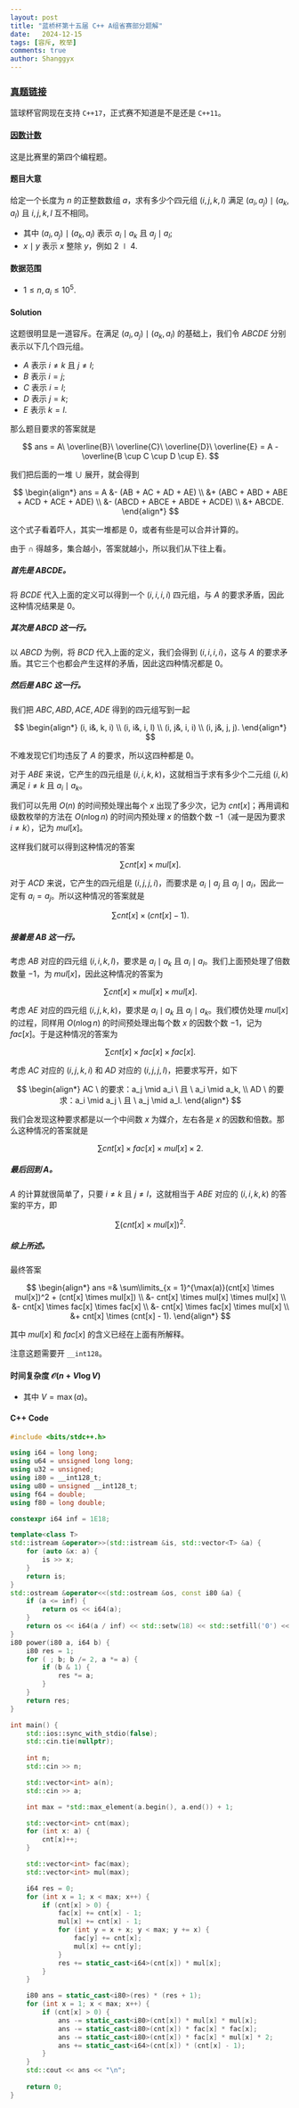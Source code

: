 ```yaml
---
layout: post
title: "蓝桥杯第十五届 C++ A组省赛部分题解"
date:   2024-12-15
tags: [容斥, 枚举]
comments: true
author: Shanggyx
---
```


### [真题链接](https://www.lanqiao.cn/paper/)

篮球杯官网现在支持 `C++17`，正式赛不知道是不是还是 `C++11`。

#### [因数计数](https://www.lanqiao.cn/problems/19706/learning/) 

这是比赛里的第四个编程题。

#### 题目大意

给定一个长度为 $n$ 的正整数数组 $a$，求有多少个四元组 $(i, j, k, l)$ 满足 $(a_i, a_j) \mid (a_k, a_l)$ 且 $i, j, k, l$ 互不相同。

- 其中 $(a_i, a_j) \mid (a_k, a_l)$ 表示 $a_i \mid a_k$ 且 $a_j \mid a_l$;
- $x \mid y$ 表示 $x$ 整除 $y$，例如 $2 \mid 4$.

#### 数据范围

- $1 \leq n, a_i \leq 10^5$.

#### Solution

这题很明显是一道容斥。在满足 $(a_i, a_j) \mid (a_k, a_l)$ 的基础上，我们令 $ABCDE$ 分别表示以下几个四元组。

- $A$ 表示 $i \neq k$ 且 $j \neq l$;
- $B$ 表示 $i = j$;
- $C$ 表示 $i = l$;
- $D$ 表示 $j = k$;
- $E$ 表示 $k = l$.

那么题目要求的答案就是 

$$
ans = A\ \overline{B}\ \overline{C}\ \overline{D}\ \overline{E} = A - \overline{B \cup C \cup D \cup E}.
$$

我们把后面的一堆 $\cup$ 展开，就会得到

$$
\begin{align*}
ans = A &- (AB + AC + AD + AE) \\
&+ (ABC + ABD + ABE + ACD + ACE + ADE) \\
&- (ABCD + ABCE + ABDE + ACDE) \\
&+ ABCDE.
\end{align*}
$$

这个式子看着吓人，其实一堆都是 $0$，或者有些是可以合并计算的。

由于 $\cap$ 得越多，集合越小，答案就越小，所以我们从下往上看。

##### 首先是 $ABCDE$。

将 $BCDE$ 代入上面的定义可以得到一个 $(i, i, i, i)$ 四元组，与 $A$ 的要求矛盾，因此这种情况结果是 $0$。

##### 其次是 $ABCD$ 这一行。

以 $ABCD$ 为例，将 $BCD$ 代入上面的定义，我们会得到 $(i,i,i,i)$，这与 $A$ 的要求矛盾。其它三个也都会产生这样的矛盾，因此这四种情况都是 $0$。

##### 然后是 $ABC$ 这一行。

我们把 $ABC,ABD,ACE,ADE$ 得到的四元组写到一起

$$
\begin{align*}
(i, i&, k, i) \\
(i, i&, i, l) \\
(i, j&, i, i) \\
(i, j&, j, j).
\end{align*}
$$

不难发现它们均违反了 $A$ 的要求，所以这四种都是 $0$。

对于 $ABE$ 来说，它产生的四元组是 $(i,i,k,k)$，这就相当于求有多少个二元组 $(i,k)$ 满足 $i \neq k$ 且 $a_i \mid a_k$。

我们可以先用 $O(n)$ 的时间预处理出每个 $x$ 出现了多少次，记为 $cnt[x]$；再用调和级数枚举的方法在 $O(n\log n)$ 的时间内预处理 $x$ 的倍数个数 $-1$（减一是因为要求 $i \neq k$），记为 $mul[x]$。

这样我们就可以得到这种情况的答案 

$$
\sum\limits cnt[x] \times mul[x].
$$

对于 $ACD$ 来说，它产生的四元组是 $(i,j,j,i)$，而要求是 $a_i \mid a_j$ 且 $a_j \mid a_i$，因此一定有 $a_i = a_j$。所以这种情况的答案就是 

$$
\sum\limits cnt[x] \times (cnt[x] - 1).
$$

##### 接着是 $AB$ 这一行。

考虑 $AB$ 对应的四元组 $(i,i,k,l)$，要求是 $a_i \mid a_k$ 且 $a_i \mid a_l$。我们上面预处理了倍数数量 $-1$，为 $mul[x]$，因此这种情况的答案为 

$$
\sum\limits cnt[x] \times mul[x] \times mul[x].
$$

考虑 $AE$ 对应的四元组 $(i,j,k,k)$，要求是 $a_i \mid a_k$ 且 $a_j \mid a_k$。我们模仿处理 $mul[x]$ 的过程，同样用 $O(n\log n)$ 的时间预处理出每个数 $x$ 的因数个数 $-1$，记为 $fac[x]$。于是这种情况的答案为

$$
\sum\limits cnt[x] \times fac[x] \times fac[x].
$$

考虑 $AC$ 对应的 $(i,j,k,i)$ 和 $AD$ 对应的 $(i,j,j,l)$，把要求写开，如下

$$
\begin{align*}
AC \ 的要求：a_j \mid a_i \ 且 \ a_i \mid a_k, \\
AD \ 的要求：a_i \mid a_j \ 且 \ a_j \mid a_l.
\end{align*}
$$ 

我们会发现这种要求都是以一个中间数 $x$ 为媒介，左右各是 $x$ 的因数和倍数。那么这种情况的答案就是

$$
\sum\limits cnt[x] \times fac[x] \times mul[x] \times 2.
$$

##### 最后回到 $A$。

$A$ 的计算就很简单了，只要 $i \neq k$ 且 $j \neq l$，这就相当于 $ABE$ 对应的 $(i,i,k,k)$ 的答案的平方，即

$$
\sum\limits (cnt[x] \times mul[x])^2.
$$

##### 综上所述。

最终答案

$$
\begin{align*}
ans =& \sum\limits_{x = 1}^{\max(a)}(cnt[x] \times mul[x])^2 + (cnt[x] \times mul[x]) \\
&- cnt[x] \times mul[x] \times mul[x] \\
&- cnt[x] \times fac[x] \times fac[x] \\
&- cnt[x] \times fac[x] \times mul[x] \\
&+ cnt[x] \times (cnt[x] - 1).
\end{align*}
$$

其中 $mul[x]$ 和 $fac[x]$ 的含义已经在上面有所解释。

注意这题需要开 `__int128`。

#### 时间复杂度 $\mathcal{O}(n + V\log V)$

- 其中 $V = \max(a)$。

#### C++ Code

```cpp
#include <bits/stdc++.h>

using i64 = long long;
using u64 = unsigned long long;
using u32 = unsigned;
using i80 = __int128_t;
using u80 = unsigned __int128_t;
using f64 = double;
using f80 = long double;

constexpr i64 inf = 1E18;

template<class T>
std::istream &operator>>(std::istream &is, std::vector<T> &a) {
    for (auto &x: a) {
        is >> x;
    }
    return is;
}
std::ostream &operator<<(std::ostream &os, const i80 &a) {
    if (a <= inf) {
        return os << i64(a);
    }
    return os << i64(a / inf) << std::setw(18) << std::setfill('0') << i64(a % inf);
}
i80 power(i80 a, i64 b) {
    i80 res = 1;
    for ( ; b; b /= 2, a *= a) {
        if (b & 1) {
            res *= a;
        }
    }
    return res;
}

int main() {
    std::ios::sync_with_stdio(false);
    std::cin.tie(nullptr);
    
    int n;
    std::cin >> n;

    std::vector<int> a(n);
    std::cin >> a;

    int max = *std::max_element(a.begin(), a.end()) + 1;

    std::vector<int> cnt(max);
    for (int x: a) {
        cnt[x]++;
    }

    std::vector<int> fac(max);
    std::vector<int> mul(max);

    i64 res = 0;
    for (int x = 1; x < max; x++) {
        if (cnt[x] > 0) {
            fac[x] += cnt[x] - 1;
            mul[x] += cnt[x] - 1;
            for (int y = x + x; y < max; y += x) {
                fac[y] += cnt[x];
                mul[x] += cnt[y];
            }
            res += static_cast<i64>(cnt[x]) * mul[x];
        }
    }

    i80 ans = static_cast<i80>(res) * (res + 1);
    for (int x = 1; x < max; x++) {
        if (cnt[x] > 0) {
            ans -= static_cast<i80>(cnt[x]) * mul[x] * mul[x];
            ans -= static_cast<i80>(cnt[x]) * fac[x] * fac[x];
            ans -= static_cast<i80>(cnt[x]) * fac[x] * mul[x] * 2;
            ans += static_cast<i64>(cnt[x]) * (cnt[x] - 1);
        }
    }
    std::cout << ans << "\n";
    
    return 0;
}
```
